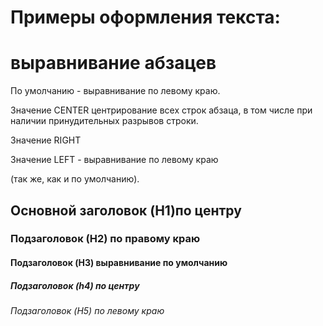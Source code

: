 
<html>
   <link rel="stylesheet" href="style.css1" type="text/css"/>
  <body>
    <h1 style="text-align=center">
  Примеры оформления текста:
    </h1>
     <h1 Style="text-align=center">выравнивание абзацев</h1>
      <p>По умолчанию - выравнивание по левому краю.</p>
      <p style="text-align=center">Значение CENTER центрирование всех строк абзаца, в том числе при наличии принудительных разрывов строки.</p>
      <p style="text-align=right">Значение RIGHT</p>
     <p style="text-align=left">Значение LEFT - выравнивание по левому краю</p
     <p>(так же, как и по умолчанию).</p>
     <h2>Основной заголовок (H1)по центру</h2>
     <h3 style="text-align=right">Подзаголовок (H2) по правому краю</h3>
     <h4>Подзаголовок (H3) выравнивание по умолчанию</h4>
     <h5 style="text-align=center">Подзаголовок (h4) по центру</h5>
     <h6>Подзаголовок (H5) по левому краю</h6>
     
   </body>
</html>
